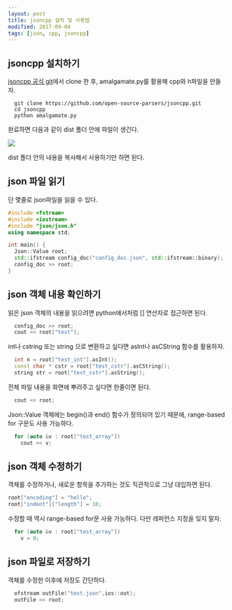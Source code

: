 ```yaml
---
layout: post
title: jsoncpp 설치 및 사용법
modified: 2017-09-04
tags: [json, cpp, jsoncpp]
---
```


## jsoncpp 설치하기

[jsoncpp 공식 git](https://github.com/open-source-parsers/jsoncpp.git)에서 clone 한 후, amalgamate.py를 활용해 cpp와 h파일을 만들자.

```
  git clone https://github.com/open-source-parsers/jsoncpp.git
  cd jsoncpp
  python amalgamate.py
```

완료하면 다음과 같이 dist 폴더 안에 파일이 생긴다.

[![](/images/007.jsoncpp/1.png)](/images/007.jsoncpp/1.png)

 dist 폴더 안의 내용을 복사해서 사용하기만 하면 된다.

## json 파일 읽기

단 몇줄로 json파일을 읽을 수 있다.

```c++
#include <fstream>
#include <iostream>
#include "json/json.h"
using namespace std;

int main() {
  Json::Value root;
  std::ifstream config_doc("config_doc.json", std::ifstream::binary);
  config_doc >> root;
}
```

## json 객체 내용 확인하기

읽은 json 객체의 내용을 읽으려면 python에서처럼 [] 연산자로 접근하면 된다.

```c++
  config_doc >> root;
  cout << root["test"];
```

int나 cstring 또는 string 으로 변환하고 싶다면 asInt나 asCString 함수를 활용하자.

```c++
  int n = root["test_int"].asInt();
  const char * cstr = root["test_cstr"].asCString();
  string str = root["test_cstr"].asString();
```

전체 파일 내용을 화면에 뿌려주고 싶다면 한줄이면 된다.

```c++
  cout << root;
```

Json::Value 객체에는 begin()과 end() 함수가 정의되어 있기 때문에, range-based for 구문도 사용 가능하다.

```c++
  for (auto &v : root["test_array"])
    cout << v;
```


## json 객체 수정하기

객체를 수정하거나, 새로운 항목을 추가하는 것도 직관적으로 그냥 대입하면 된다.

```c++
root["encoding"] = "hello";
root["indent"]["length"] = 10;
```

수정할 때 역시 range-based for문 사용 가능하다. 다만 레퍼런스 지정을 잊지 말자.

```c++
  for (auto &v : root["test_array"])
    v = 0;
```

## json 파일로 저장하기

객체를 수정한 이후에 저장도 간단하다. 

```c++
  ofstream outFile("test.json",ios::out);
  outFile << root;
```

